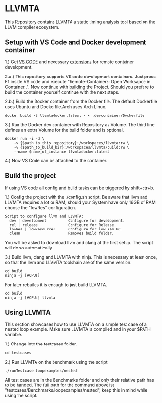 # LLVMTA

This Repository contains LLVMTA a static timing analysis tool based on the LLVM compiler ecosystem.

## Setup with VS Code and Docker development container

1.) Get [VS CODE](https://code.visualstudio.com/) and necessary [extensions](https://code.visualstudio.com/docs/remote/remote-overview) for remote container development.

2.a.) This repository supports VS code development containers. Just press F1 inside VS code and execute "Remote-Containers: Open Worksapce in Container..". Now continue with [building](#build-the-project)  the Project. Should you prefere to build the container yourself continue with the next steps.

2.b.) Build the Docker container from the Docker file. The default Dockerfile uses Ubuntu and Dockerfile.Arch uses Arch Linux.

```
docker build -t llvmtadocker:latest - < .devcontainer/Dockerfile
```
3.) Run the Docker dev container with Repository as Volume. The third line defines an extra Volume for the build folder and is optional.
```
docker run -i -d \
	-v {$path_to_this_repository}:/workspaces/llvmta:rw \
	-v {$path_to_build_bir}:/workspaces/llvmta/build:rw \
	--name $name_of_instance llvmtadocker:latest
```
4.) Now VS Code can be attached to the container.


## Build the project

If using VS code all config and build tasks can be triggered by shift+ctr+b.

1.) Config the project with the ./config.sh script. Be aware that llvm and LLVMTA requires a lot or RAM, should your System have only 16GB of RAM choose the "lowRes" configuration.
```
Script to configure llvm and LLVMTA:
  dev | development          Configure for development.
  rel | release              Configure for Release.
  lowRes | lowResources      Configure for low Ram PC.
  clean                      Removes build folder.
```
You will be asked to download llvm and clang at the first setup. The script will do so automatically.

3.) Build llvm, clang and LLVMTA with ninja. This is necessary at least once, so that the llvm and LLVMTA toolchain are of the same version.
```
cd build
ninja -j [#CPUs]
```
For later rebuilds it is enough to just build LLVMTA.
```
cd build
ninja -j [#CPUs] llvmta
```

## Using LLVMTA
This section showcases how to use LLVMTA on a simple test case of a nested loop example. Make sure LLVMTA is compiled and in your $PATH variable.

1.) Change into the testcases folder.
```
cd testcases
```
2.) Run LLVMTA on the benchmark using the script
```
./runTestcase loopexamples/nested
```
All test cases are in the Benchmarks folder and only their relative path has to be handed. The full path for the command above ist "testcases/Benchmarks/loopexamples/nested", keep this in mind while using the script.
